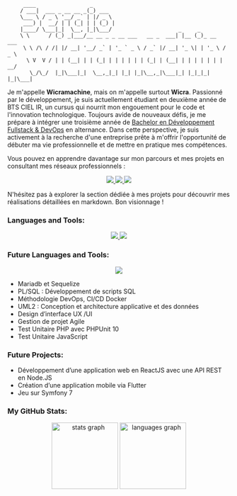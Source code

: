          ____                 _                                               
        / ___|  ___ _ __ __ _(_) ___                                          
        \___ \ / _ \ '__/ _` | |/ _ \                                         
         ___) |  __/ | | (_| | | (_) |                                        
        |____/ \___|_|  \__, |_|\___/                     _     _             
        \ \      / (_) _|___/__ __ _ _ __ ___   __ _  ___| |__ (_)_ __   ___  
         \ \ /\ / /| |/ __| '__/ _` | '_ ` _ \ / _` |/ __| '_ \| | '_ \ / _ \ 
          \ V  V / | | (__| | | (_| | | | | | | (_| | (__| | | | | | | |  __/ 
           \_/\_/  |_|\___|_|  \__,_|_| |_| |_|\__,_|\___|_| |_|_|_| |_|\___| 

Je m'appelle **Wicramachine**, mais on m'appelle surtout **Wicra**. Passionné par le développement, je suis actuellement étudiant en deuxième année de BTS CIEL IR, un cursus qui nourrit mon engouement pour le code et l'innovation technologique. Toujours avide de nouveaux défis, je me prépare à intégrer une troisième année de [Bachelor en Développement Fullstack & DevOps](https://ecole-ipssi.com/formations-informatique/bachelor-informatique/bachelor-developpement-fullstack-et-devops/) en alternance. Dans cette perspective, je suis activement à la recherche d'une entreprise prête à m'offrir l'opportunité de débuter ma vie professionnelle et de mettre en pratique mes compétences.

Vous pouvez en apprendre davantage sur mon parcours et mes projets en consultant mes réseaux professionnels :

<p align="center">
  <a href="https://www.linkedin.com/in/wicramachine/" target="_blank">
    <img src="https://skillicons.dev/icons?i=linkedin" />   
  </a>

  <a href="https://wicramachine.netlify.app" target="_blank">
    <img src="https://skillicons.dev/icons?i=linkedin" />   
  </a>

  <a href="mailto:wicramachine@gmail.com" target="_blank">
    <img src="https://skillicons.dev/icons?i=gmail" />   
  </a>
</p>

N'hésitez pas à explorer la section dédiée à mes projets pour découvrir mes réalisations détaillées en markdown. Bon visionnage !

### Languages and Tools:

<p align="center">
  <a href="https://skillicons.dev">
    <img src="https://skillicons.dev/icons?i=git,github,docker,nodejs,linux,bash,arduino,androidstudio,windows,apple,debian" />
    <img src="https://skillicons.dev/icons?i=html,css,php,js,mysql,py,raspberrypi,vscode,grafana,flutter,dart,cpp,c" />    
  </a>
</p>

### Future Languages and Tools:
<p align="center">
  <a href="https://skillicons.dev">
    <img src="https://skillicons.dev/icons?i=angular,mongodb,figma,nodejs,flutter,dart,symfony" />   
  </a>
</p>


- Mariadb et Sequelize
- PL/SQL : Développement de scripts SQL
- Méthodologie DevOps, CI/CD Docker
- UML2 : Conception et architecture applicative et des données
- Design d’interface UX /UI
- Gestion de projet Agile
- Test Unitaire PHP avec PHPUnit 10
- Test Unitaire JavaScript

### Future Projects:

- Développement d’une application web en ReactJS avec une API REST en Node.JS
- Création d’une application mobile via Flutter
- Jeu sur Symfony 7

### My GitHub Stats:

<div align="center">
  <img src="https://github-readme-stats.vercel.app/api?username=wicra&hide_title=true&hide_rank=false&show_icons=true&include_all_commits=true&count_private=true&disable_animations=false&theme=calm&locale=en&hide_border=false" height="150" alt="stats graph" />
  <img src="https://github-readme-stats.vercel.app/api/top-langs?username=wicra&locale=en&hide_title=false&layout=compact&card_width=320&langs_count=4&theme=calm&hide_border=false" height="150" alt="languages graph" />
</div>

